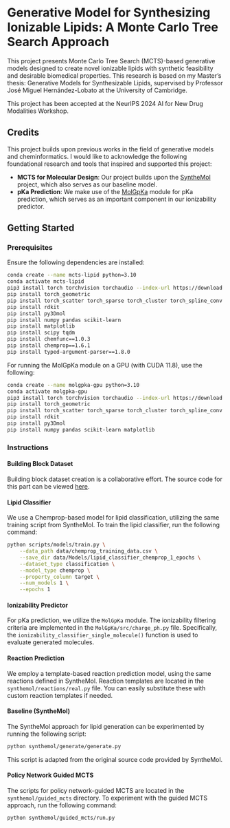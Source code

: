 # Generative Model for Synthesizing Ionizable Lipids: A Monte Carlo Tree Search Approach

This project presents Monte Carlo Tree Search (MCTS)-based generative models designed to create novel ionizable lipids with synthetic feasibility and desirable biomedical properties. This research is based on my Master’s thesis: Generative Models for Synthesizable Lipids, supervised by Professor José Miguel Hernández-Lobato at the University of Cambridge.

This project has been accepted at the NeurIPS 2024 AI for New Drug Modalities Workshop.

## Credits

This project builds upon previous works in the field of generative models and cheminformatics. I would like to acknowledge the following foundational research and tools that inspired and supported this project:

- **MCTS for Molecular Design**: Our project builds upon the [SyntheMol](https://github.com/swansonk14/SyntheMol) project, which also serves as our baseline model.
- **pKa Prediction**: We make use of the [MolGpKa](https://github.com/Xundrug/MolGpKa) module for pKa prediction, which serves as an important component in our ionizability predictor.

## Getting Started
### Prerequisites

Ensure the following dependencies are installed:

```bash
conda create --name mcts-lipid python=3.10
conda activate mcts-lipid
pip3 install torch torchvision torchaudio --index-url https://download.pytorch.org/whl/cpu
pip install torch_geometric
pip install torch_scatter torch_sparse torch_cluster torch_spline_conv -f https://data.pyg.org/whl/torch-2.3.0+cpu.html
pip install rdkit
pip install py3Dmol
pip install numpy pandas scikit-learn
pip install matplotlib
pip install scipy tqdm
pip install chemfunc==1.0.3
pip install chemprop==1.6.1
pip install typed-argument-parser==1.8.0
```

For running the MolGpKa module on a GPU (with CUDA 11.8), use the following:

```bash
conda create --name molgpka-gpu python=3.10
conda activate molgpka-gpu
pip3 install torch torchvision torchaudio --index-url https://download.pytorch.org/whl/cu118
pip install torch_geometric
pip install torch_scatter torch_sparse torch_cluster torch_spline_conv -f https://data.pyg.org/whl/torch-2.3.0+cu118.html
pip install rdkit
pip install py3Dmol
pip install numpy pandas scikit-learn matplotlib
```

### Instructions

#### Building Block Dataset

Building block dataset creation is a collaborative effort. The source code for this part can be viewed [here](https://github.com/yuxuanou623/Lipid_reaction_dataset_creation).

#### Lipid Classifier

We use a Chemprop-based model for lipid classification, utilizing the same training script from SyntheMol. To train the lipid classifier, run the following command:

```bash
python scripts/models/train.py \
    --data_path data/chemprop_training_data.csv \
    --save_dir data/Models/lipid_classifier_chemprop_1_epochs \
    --dataset_type classification \
    --model_type chemprop \
    --property_column target \
    --num_models 1 \
    --epochs 1
```

#### Ionizability Predictor

For pKa prediction, we utilize the `MolGpKa` module. The ionizability filtering criteria are implemented in the `MolGpKa/src/charge_ph.py` file. Specifically, the `ionizability_classifier_single_molecule()` function is used to evaluate generated molecules.

#### Reaction Prediction

We employ a template-based reaction prediction model, using the same reactions defined in SyntheMol. Reaction templates are located in the `synthemol/reactions/real.py` file. You can easily substitute these with custom reaction templates if needed.

#### Baseline (SyntheMol)

The SyntheMol approach for lipid generation can be experimented by running the following script:
```bash
python synthemol/generate/generate.py
```
This script is adapted from the original source code provided by SyntheMol.

#### Policy Network Guided MCTS

The scripts for policy network-guided MCTS are located in the `synthemol/guided_mcts` directory. To experiment with the guided MCTS approach, run the following command:
```bash
python synthemol/guided_mcts/run.py
```

